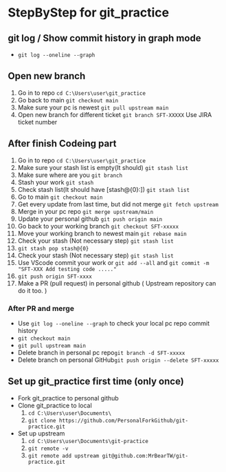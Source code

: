 # StepByStep for git_practice

## git log / Show commit history in graph mode

- `git log --oneline --graph`

## Open new branch

1. Go in to repo `cd C:\Users\user\git_practice`
1. Go back to main `git checkout main`
1. Make sure your pc is newest `git pull upstream main`
1. Open new branch for different ticket `git branch SFT-XXXXX` Use JIRA ticket number

## After finish Codeing part

1. Go in to repo `cd C:\Users\user\git_practice`
1. Make sure your stash list is empty(It should) `git stash list`
1. Make sure where are you `git branch`
1. Stash your work `git stash`
1. Check stash list(It should have [stash@{0}:]) `git stash list`
1. Go to main `git checkout main`
1. Get every update from last time, but did not merge `git fetch upstream`
1. Merge in your pc repo `git merge upstream/main` 
1. Update your personal github `git push origin main`
1. Go back to your working branch `git checkout SFT-xxxxx`
1. Move your working branch to newest main `git rebase main`
1. Check your stash (Not necessary step) `git stash list`
1. `git stash pop stash@{0}`
1. Check your stash (Not necessary step) `git stash list`
1. Use VScode commit your work or `git add --all` and `git commit -m "SFT-XXX Add testing code ....."`
1. `git push origin SFT-xxxx`
1. Make a PR (pull request) in personal github ( Upstream repository can do it too. )

### After PR and merge

- Use `git log --oneline --graph` to check your local pc repo commit history
- `git checkout main`
- `git pull upstream main`
- Delete branch in personal pc repo`git branch -d SFT-xxxxx`
- Delete branch on personal GitHub`git push origin --delete SFT-xxxxx`


## Set up git_practice first time (only once)

- Fork git_practice to personal github
- Clone git_practice to local
    1. `cd C:\Users\user\Documents\`
    1. `git clone https://github.com/PersonalForkGithub/git-practice.git`
- Set up upstream
    1. `cd C:\Users\user\Documents\git-practice`
    1. `git remote -v`
    1. `git remote add upstream git@github.com:MrBearTW/git-practice.git`
